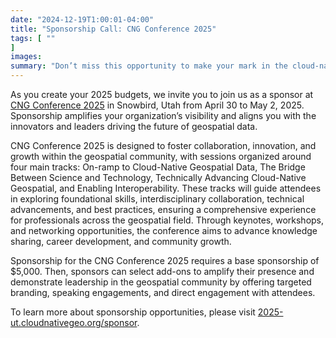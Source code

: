 ```yaml
---
date: "2024-12-19T1:00:01-04:00"
title: "Sponsorship Call: CNG Conference 2025"
tags: [ ""
]
images:
summary: "Don’t miss this opportunity to make your mark in the cloud-native geospatial community"
---
```


As you create your 2025 budgets, we invite you to join us as a sponsor at [CNG Conference 2025](http://localhost:1313/events/cng-conference-2025/) in Snowbird, Utah from April 30 to May 2, 2025. Sponsorship amplifies your organization’s visibility and aligns you with the innovators and leaders driving the future of geospatial data.

CNG Conference 2025 is designed to foster collaboration, innovation, and growth within the geospatial community, with sessions organized around four main tracks: On-ramp to Cloud-Native Geospatial Data, The Bridge Between Science and Technology, Technically Advancing Cloud-Native Geospatial, and Enabling Interoperability. These tracks will guide attendees in exploring foundational skills, interdisciplinary collaboration, technical advancements, and best practices, ensuring a comprehensive experience for professionals across the geospatial field. Through keynotes, workshops, and networking opportunities, the conference aims to advance knowledge sharing, career development, and community growth.

Sponsorship for the CNG Conference 2025 requires a base sponsorship of \$5,000. Then, sponsors can select add-ons to amplify their presence and demonstrate leadership in the geospatial community by offering targeted branding, speaking engagements, and direct engagement with attendees.

To learn more about sponsorship opportunities, please visit [2025-ut.cloudnativegeo.org/sponsor](https://2025-ut.cloudnativegeo.org/sponsor).
